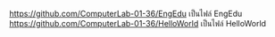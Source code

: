 https://github.com/ComputerLab-01-36/EngEdu เป็นไฟล์ EngEdu
https://github.com/ComputerLab-01-36/HelloWorld เป็นไฟล์ HelloWorld
